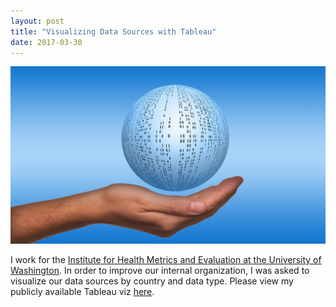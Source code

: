 ```yaml
---
layout: post
title: "Visualizing Data Sources with Tableau"
date: 2017-03-30
---
```

<center><img src="https://github.com/kairstenfay/kairstenfay.github.io/blob/master/images/data_ball.jpg?raw=true" width="600 px" />
</center>
 
 I work for the [Institute for Health Metrics and Evaluation at the University of Washington](http://www.healthdata.org). In order to improve our internal organization, I was asked to visualize our data sources by country and data type. Please view my publicly available Tableau viz [here](https://kairstenfay.github.io/dataScienceCoursera/). 


